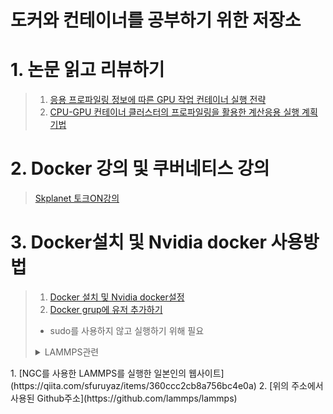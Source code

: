 도커와 컨테이너를 공부하기 위한 저장소
======================================

# 1. 논문 읽고 리뷰하기
>	1. [응용 프로파일링 정보에 따른 GPU 작업 컨테이너 실행 전략](http://www.dbpia.co.kr/journal/articleDetail?nodeId=NODE08763075)
>	2. [CPU-GPU 컨테이너 클러스터의 프로파일링을 활용한 계산응용 실행 계획 기법](http://www.dbpia.co.kr/journal/articleDetail?nodeId=NODE09219689)

# 2. Docker 강의 및 쿠버네티스 강의
>	[Skplanet 토크ON강의](https://www.youtube.com/channel/UCtV98yyffjUORQRGTuLHomw/playlists?view=50&flow=grid&shelf_id=16)

# 3. Docker설치 및 Nvidia docker 사용방법
>	1. [Docker 설치 및 Nvidia docker설정](https://hiseon.me/linux/ubuntu/install-docker/)
>	2. [Docker grup에 유저 추가하기](https://gmyankee.tistory.com/179?category=1004191)
>	- sudo를 사용하지 않고 실행하기 위해 필요
>	<details><summary>LAMMPS관련</summary>
<p>
	1. [NGC를 사용한 LAMMPS를 실행한 일본인의 웹사이트](https://qiita.com/sfuruyaz/items/360ccc2cb8a756bc4e0a)
	2. [위의 주소에서 사용된 Github주소](https://github.com/lammps/lammps)
</p>
</details>
